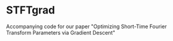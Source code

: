 # STFTgrad
Accompanying code for our paper "Optimizing Short-Time Fourier Transform Parameters via Gradient Descent"
